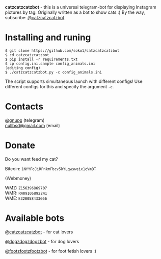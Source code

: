**catzcatzcatzbot** - this is a universal telegram-bot for displaying Instagram pictures by tag. Originally written as a bot to show cats :)
By the way, subscribe: [@catzcatzcatzbot](https://t.me/catzcatzcatzbot)

# Installing and runing

```
$ git clone https://github.com/soko1/catzcatzcatzbot
$ cd catzcatzcatzbot
$ pip install -r requirements.txt
$ cp config.ini.sample config_animals.ini
(editing config)
$ ./catzcatzcatzbot.py -c config_animals.ini
```

The script supports simultaneous launch with different configs! Use different configs for this and specify the argument `-c`.

# Contacts

[@gnupg](https://t.me/gnupg) (telegram)<br>
nullbsd@gmail.com (email)

# Donate

Do you want feed my cat?

Bitcoin: `1NYYFoJiRPnkmFbcv5kYLqwsweix1cVmBT`

(Webmoney)

WMZ: `Z156396869707`<br>
WMR: `R409106892241`<br>
WME: `E320058433666`

# Available bots

[@catzcatzcatzbot](https://t.me/catzcatzcatzbot) - for cat lovers

[@dogzdogzdogzbot](https://t.me/dogzdogzdogzbot) - for dog lovers

[@footzfootzfootzbot](https://t.me/footzfootzfootzbot) - for foot fetish lovers :)

